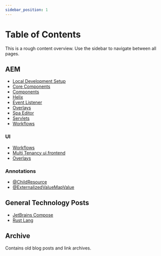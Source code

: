 ```yaml
---
sidebar_position: 1
---
```


# Table of Contents

<div class="alert alert--info" role="alert">
    This is a rough content overview. Use the sidebar to navigate between all pages.
</div>

## AEM

- [Local Development Setup](./aem/aem-dev-setup.md)
- [Core Components](./aem/core-components.mdx)
- [Components](./aem/components.mdx)
- [Helix](./aem/helix.mdx)
- [Event Listener](./aem/event-listener.mdx)
- [Overlays](./aem/ui/overlays.mdx)
- [Spa Editor](./aem/spa-editor.mdx)
- [Servlets](./aem/servlets.mdx)
- [Workflows](./aem/workflows.mdx)

### UI

- [Workflows](./aem/ui/coral-ui.mdx)
- [Multi Tenancy ui.frontend](./aem/ui/multi-tenancy-support-ui-frontend.mdx)
- [Overlays](./aem/ui/overlays.mdx)

### Annotations

- [@ChildResource](./aem/annotations/child-resource.mdx)
- [@ExternalizedValueMapValue](./aem/annotations/externalized-value-map-value.mdx)

## General Technology Posts

- [JetBrains Compose](projects/jetbrains-compose.mdx)
- [Rust Lang](./tech/rust-lang.mdx)

## Archive

Contains old blog posts and link archives.

